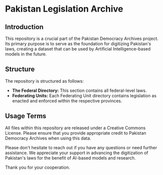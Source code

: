 # Pakistan Legislation Archive

## Introduction
This repository is a crucial part of the Pakistan Democracy Archives project. Its primary purpose is to serve as the foundation for digitizing Pakistan's laws, creating a dataset that can be used by Artificial Intelligence-based models in the future.

## Structure
The repository is structured as follows:

- **The Federal Directory:** This section contains all federal-level laws.
- **Federating Units:** Each Federating Unit directory contains legislation as enacted and enforced within the respective provinces.

## Usage Terms
All files within this repository are released under a Creative Commons License. Please ensure that you provide appropriate credit to Pakistan Democracy Archives when using this data.

Please don't hesitate to reach out if you have any questions or need further assistance. We appreciate your support in advancing the digitization of Pakistan's laws for the benefit of AI-based models and research.

Thank you for your cooperation.
